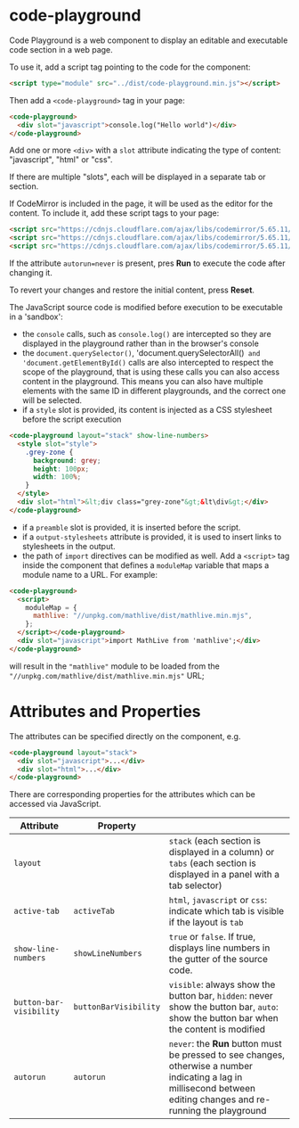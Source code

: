 # code-playground

Code Playground is a web component to display an editable and executable code
section in a web page.

To use it, add a script tag pointing to the code for the component:

```html
<script type="module" src="../dist/code-playground.min.js"></script>
```

Then add a `<code-playground>` tag in your page:

```html
<code-playground>
  <div slot="javascript">console.log("Hello world")</div>
</code-playground>
```

Add one or more `<div>` with a `slot` attribute indicating the type of content:
"javascript", "html" or "css".

If there are multiple "slots", each will be displayed in a separate tab or
section.

If CodeMirror is included in the page, it will be used as the editor for the
content. To include it, add these script tags to your page:

```html
<script src="https://cdnjs.cloudflare.com/ajax/libs/codemirror/5.65.11/codemirror.min.js"></script>
<script src="https://cdnjs.cloudflare.com/ajax/libs/codemirror/5.65.11/mode/javascript/javascript.min.js"></script>
<script src="https://cdnjs.cloudflare.com/ajax/libs/codemirror/5.65.11/mode/xml/xml.min.js"></script>
```

If the attribute `autorun=never` is present, pres **Run** to execute the code
after changing it.

To revert your changes and restore the initial content, press **Reset**.

The JavaScript source code is modified before execution to be executable in a
'sandbox':

- the `console` calls, such as `console.log()` are intercepted so they are
  displayed in the playground rather than in the browser's console
- the `document.querySelector()`,
  'document.querySelectorAll()` and 'document.getElementById()` calls are also
  intercepted to respect the scope of the playground, that is using these calls
  you can also access content in the playground. This means you can also have
  multiple elements with the same ID in different playgrounds, and the correct
  one will be selected.
- if a `style` slot is provided, its content is injected as a CSS stylesheet
  before the script execution

```html
<code-playground layout="stack" show-line-numbers>
  <style slot="style">
    .grey-zone {
      background: grey;
      height: 100px;
      width: 100%;
    }
  </style>
  <div slot="html">&lt;div class="grey-zone"&gt;&lt\div&gt;</div>
</code-playground>
```

- if a `preamble` slot is provided, it is inserted before the script.
- if a `output-stylesheets` attribute is provided, it is used to insert links to
  stylesheets in the output.
- the path of `import` directives can be modified as well. Add a `<script>` tag
  inside the component that defines a `moduleMap` variable that maps a module
  name to a URL. For example:

```html
<code-playground>
  <script>
    moduleMap = {
      mathlive: "//unpkg.com/mathlive/dist/mathlive.min.mjs",
    };
  </script></code-playground>
  <div slot="javascript">import MathLive from 'mathlive';</div>
</code-playground>
```

will result in the `"mathlive"` module to be loaded from the
`"//unpkg.com/mathlive/dist/mathlive.min.mjs"` URL;

# Attributes and Properties

The attributes can be specified directly on the component, e.g.

```html
<code-playground layout="stack">
  <div slot="javascript">...</div>
  <div slot="html">...</div>
</code-playground>
```

There are corresponding properties for the attributes which can be accessed via
JavaScript.

| Attribute               | Property              |                                                                                                                                                                      |
| ----------------------- | --------------------- | -------------------------------------------------------------------------------------------------------------------------------------------------------------------- |
| `layout`                |                       | `stack` (each section is displayed in a column) or `tabs` (each section is displayed in a panel with a tab selector)                                                 |
| `active-tab`            | `activeTab`           | `html`, `javascript` or `css`: indicate which tab is visible if the layout is `tab`                                                                                  |
| `show-line-numbers`     | `showLineNumbers`     | `true` or `false`. If true, displays line numbers in the gutter of the source code.                                                                                  |
| `button-bar-visibility` | `buttonBarVisibility` | `visible`: always show the button bar, `hidden`: never show the button bar, `auto`: show the button bar when the content is modified                                 |
| `autorun`               | `autorun`             | `never`: the **Run** button must be pressed to see changes, otherwise a number indicating a lag in millisecond between editing changes and re-running the playground |
